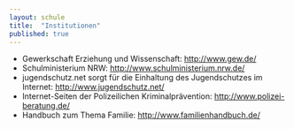 ```yaml
---
layout: schule
title:  "Institutionen"
published: true
---
```


- Gewerkschaft Erziehung und Wissenschaft: http://www.gew.de/
- Schulministerium NRW: http://www.schulministerium.nrw.de/
- jugendschutz.net sorgt für die Einhaltung des Jugendschutzes im Internet: http://www.jugendschutz.net/
- Internet-Seiten der Polizeilichen Kriminalprävention: http://www.polizei-beratung.de/
- Handbuch zum Thema Familie: http://www.familienhandbuch.de/
